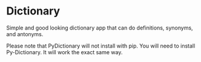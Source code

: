 # Dictionary
Simple and good looking dictionary app that can do definitions, synonyms, and antonyms. 

Please note that PyDictionary will not install with pip. You will need to install Py-Dictionary. It will work the exact same way.
